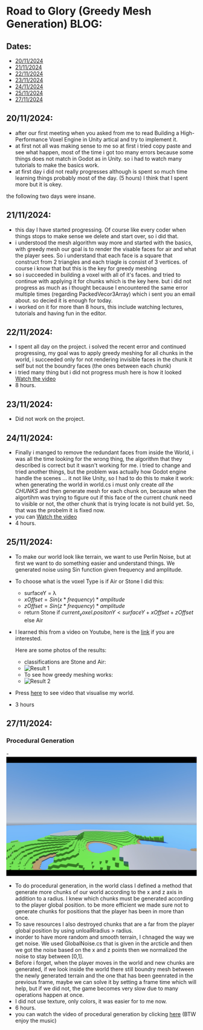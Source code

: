 # Road to Glory (Greedy Mesh Generation) BLOG:
## Dates:
- [20/11/2024](#20112024)
- [21/11/2024](#21112024)
- [22/11/2024](#22112024)
- [23/11/2024](#23112024)
- [24/11/2024](#24112024)
- [25/11/2024](#25112024)
- [27/11/2024](#27112024)

## 20/11/2024:
- after our first meeting when you asked from me to read Building a High-Performance Voxel Engine in Unity artical and try to implement it.
- at first not all was making sense to me so at first i tried copy paste and see what happen, most of the time i got too many errors because some things does not match in Godot as in Unity. so i had to watch many tutorials to make the basics work.
- at first day i did not really progresses although is spent so much time learning things probably most of the day. (5 hours) I think that I spent more but it is okey.
  
the following two days were insane.

## 21/11/2024:
- this day I have started progressing. Of course like every coder when things stops to make sense we delete and start over, so i did that.
- i understood the mesh algorithm way more and started with the basics, with greedy mesh our goal is to render the visable faces for air and what the player sees. So i understand that each face is a square that construct from 2 triangles and each triagle is consist of 3 vertices. of course i know that but this is the key for greedy meshing
- so i succeeded in building a voxel with all of it's faces. and tried to continue with applying it for chunks which is the key here. but i did not progress as much as i thought because I encountered the same error multiple times (regarding PackedVecor3Array) which i sent you an email about. so decied it is enough for today.
- i worked on it for more than 8 hours, this include watching lectures, tutorials and having fun in the editor.

## 22/11/2024:
- I spent all day on the project. i solved the recent error and continued progressing, my goal was to apply greedy meshing for all chunks in the world, i succeeded only for not rendering invisible faces in the chunk it self but not the boundry faces (the ones between each chunk)
- i tried many thing but i did not progress mush here is how it looked [Watch the video](https://drive.google.com/file/d/1U0LGco8grP730v5HRNAZUZpkt0MRTjNm/view?usp=sharing)
- 8 hours.

## 23/11/2024: 
  - Did not work on the project.

## 24/11/2024:
  - Finally i manged to remove the redundant faces from inside the World, i was all the time looking for the wrong thing, the algorithm that they described is correct but it wasn't working for me. i tried to change and tried another things, but the problem was actually how Godot engine handle the scenes ... it not like Unity, so I had to do this to make it work: when generating the world in world.cs i must only create *all the CHUNKS* and  then generate mesh for each chunk on, because when the algortihm was trying to figure out if this face of the current chunk need to visible or not, the other chunk that is trying locate is not build yet. So, that was the probelm it is fixed now.
  - you can [Watch the video](https://drive.google.com/file/d/13EVmF7_wwM1A_7VxCsVTVv4LWW49fPCF/view?usp=sharing)
  - 4 hours.

## 25/11/2024:
  - To make our world look like terrain, we want to use Perlin Noise, but at first we want to do something easier and understand things. We generated noise using Sin function given frequency and amplitude.
  - To choose what is the voxel Type is if Air or Stone I did this:
	- surfaceY = &lambda;
	- $xOffset =  Sin(x * frequency) * amplitude$
	- $zOffset =  Sin(z * frequency) * amplitude$
	- return Stone if $current_voxel.positonY < surfaceY + xOffset + zOffset$ else Air
   
  - I learned this from a video on Youtube, here is the [link](https://www.youtube.com/watch?v=CSa5O6knuwI) if you are interested.

	Here are some photos of the results:
	- classifications are Stone and Air:
	- ![Result 1](results/stone_result.png)
	- To see how greedy meshing works:
	- ![Result 2](results/side_grass_result.png)

   
  - Press [here](https://drive.google.com/file/d/1SbUYPf3C9hNm6X1Xu3zTPQ145w-ETbE8/view?usp=sharing) to see video that visualise my world.
  - 3 hours
## 27/11/2024:
### Procedural Generation
-![Procedural Generation](results/procedural_generation.png)
- To do procedural generation, in the world class I defined a method that generate more chunks of our world according to the x and z axis in addition to a radius. I knew which chunks must be generated according to the player global position. to be more efficient we made sure not to generate chunks for positions that the player has been in more than once.
- To save resources I also destroyed chunks that are a far from the player global position by using unloalRradius > radius.
- inorder to have more random and smooth terrain, I chnaged the way we get noise. We used GlobalNoise.cs that is given in the arcticle and then we got the noise based on the x and z points then we normalized the noise to stay between [0,1].
- Before i forget, when the player moves in the world and new chunks are generated, if we look inside the world there still boundry mesh between the newly generated terrain and the one that has been geenrated in the previous frame, maybe we can solve it by setting a frame time which will help, but if we did not, the game becomes very slow due to many operations happen at once.
- I did not use texture, only colors, it was easier for to me now.
- 6 hours.
- you can watch the video of procedural generation by clicking [here](https://drive.google.com/file/d/1esg79KLc_E_xlj4RUUYRC174s3Jy_Nlx/view?usp=sharing) (BTW enjoy the music)

